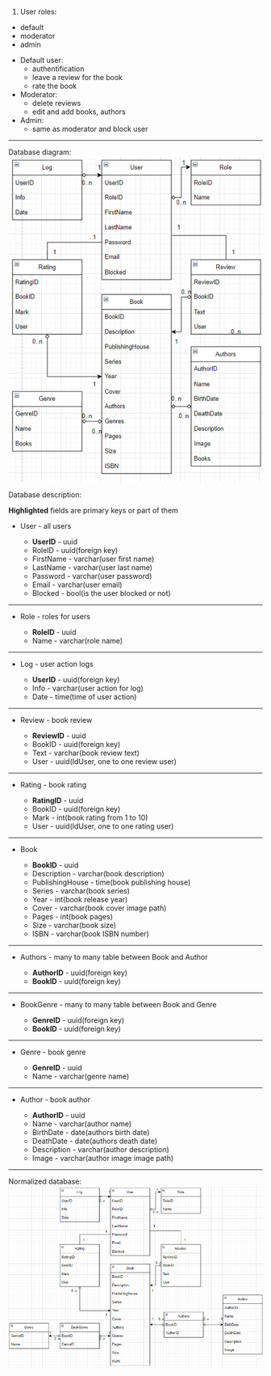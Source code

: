 1. User roles:
+ default
+ moderator
+ admin
- Default user:
    - authentification
    - leave a review for the book
    - rate the book
- Moderator:
    - delete reviews
    - edit and add books, authors
- Admin:
    - same as moderator and block user
____
Database diagram:
![unnormalized database](https://github.com/neoromaioi/SUBD/raw/main/Picture1.png)


Database description:

**Highlighted** fields are primary keys or part of them

- User - all users

    - **UserID** - uuid
    - RoleID - uuid(foreign key)
    - FirstName - varchar(user first name)
    - LastName - varchar(user last name)
    - Password - varchar(user password)
    - Email - varchar(user email)
    - Blocked - bool(is the user blocked or not) 
____
- Role - roles for users

    - **RoleID** - uuid
    - Name - varchar(role name)
____
- Log - user action logs

    - **UserID** - uuid(foreign key)
    - Info - varchar(user action for log)
    - Date - time(time of user action)
____
- Review - book review

    - **ReviewID** - uuid
    - BookID - uuid(foreign key)
    - Text - varchar(book review text)
    - User - uuid(IdUser, one to one review user)
____
- Rating - book rating

    - **RatingID** - uuid
    - BookID - uuid(foreign key)
    - Mark - int(book rating from 1 to 10)
    - User - uuid(IdUser, one to one rating user)
____
- Book

    - **BookID** - uuid
    - Description - varchar(book description)
    - PublishingHouse - time(book publishing house)
    - Series - varchar(book series)
    - Year - int(book release year)
    - Cover - varchar(book cover image path)
    - Pages - int(book pages)
    - Size - varchar(book size)
    - ISBN - varchar(book ISBN number)
____
- Authors - many to many table between Book and Author

    - **AuthorID** - uuid(foreign key)
    - **BookID** - uuid(foreign key)
____
- BookGenre - many to many table between Book and Genre

    - **GenreID** - uuid(foreign key)
    - **BookID** - uuid(foreign key)
____
- Genre - book genre

    - **GenreID** - uuid
    - Name - varchar(genre name)
____
- Author - book author

    - **AuthorID** - uuid
    - Name - varchar(author name)
    - BirthDate - date(authors birth date)
    - DeathDate - date(authors death date)
    - Description - varchar(author description)
    - Image - varchar(author image image path)
____
Normalized database:
![normalized database](https://github.com/neoromaioi/SUBD/raw/main/Picture2.png)